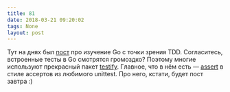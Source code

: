 ```yaml
---
title: 81
date: 2018-03-21 09:20:02
tags: None
layout: post
---
```


Тут на днях был [пост](https://t.me/itgram_channel/79) про изучение Go с точки зрения TDD. Согласитесь, встроенные тесты в Go смотрятся громоздко? Поэтому многие используют прекрасный пакет [testify](https://github.com/stretchr/testify). Главное, что в нём есть — [assert](https://github.com/stretchr/testify#assert-package) в стиле ассертов из любимого unittest. Про него, кстати, будет пост завтра :)
